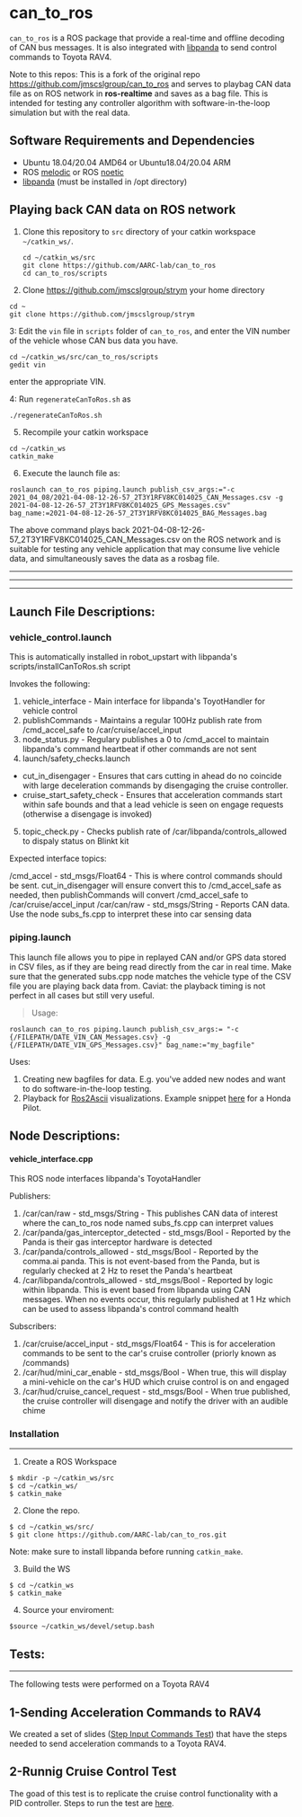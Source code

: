 # can_to_ros

`can_to_ros` is a ROS package that provide a real-time and offline decoding of CAN bus messages. It is also integrated with [libpanda](https://github.com/jmscslgroup/libpanda) to send control commands to Toyota RAV4.

Note to this repos: This is a fork of the original repo https://github.com/jmscslgroup/can_to_ros and serves to playbag CAN data file as on ROS network in **ros-realtime** and saves as a bag file. This is intended for testing any controller algorithm with software-in-the-loop simulation but with the real data.

## Software Requirements and Dependencies
* Ubuntu 18.04/20.04 AMD64 or Ubuntu18.04/20.04 ARM
* ROS [melodic](http://wiki.ros.org/melodic/Installation/Ubuntu) or ROS [noetic](http://wiki.ros.org/noetic/Installation)
* [libpanda](https://github.com/jmscslgroup/libpanda) (must be installed in /opt directory)

## Playing back CAN data on ROS network

1. Clone this repository to `src` directory of your catkin workspace `~/catkin_ws/`.
    ```
    cd ~/catkin_ws/src
    git clone https://github.com/AARC-lab/can_to_ros
    cd can_to_ros/scripts
    ```

2. Clone https://github.com/jmscslgroup/strym your home directory

```
cd ~
git clone https://github.com/jmscslgroup/strym
```

3: Edit the `vin` file in `scripts` folder of `can_to_ros`, and enter the VIN number of the vehicle whose CAN bus data you have.

```
cd ~/catkin_ws/src/can_to_ros/scripts
gedit vin
```
enter the appropriate VIN.

4: Run `regenerateCanToRos.sh` as

```
./regenerateCanToRos.sh
```

5. Recompile your catkin workspace
```
cd ~/catkin_ws
catkin_make
```

6. Execute the launch file as:

```
roslaunch can_to_ros piping.launch publish_csv_args:="-c 2021_04_08/2021-04-08-12-26-57_2T3Y1RFV8KC014025_CAN_Messages.csv -g 2021-04-08-12-26-57_2T3Y1RFV8KC014025_GPS_Messages.csv" bag_name:=2021-04-08-12-26-57_2T3Y1RFV8KC014025_BAG_Messages.bag

```

The above command plays back 2021-04-08-12-26-57_2T3Y1RFV8KC014025_CAN_Messages.csv on the ROS network and is suitable for testing any vehicle application that may consume live vehicle data, and simultaneously saves the data as a rosbag file.

___
___
___

## Launch File Descriptions:

### vehicle_control.launch
This is automatically installed in robot_upstart with libpanda's scripts/installCanToRos.sh script

Invokes the following:
1. vehicle_interface	- Main interface for libpanda's ToyotHandler for vehicle control
2. publishCommands	- Maintains a regular 100Hz publish rate from /cmd_accel_safe to /car/cruise/accel_input
3. node_status.py		- Regulary publishes a 0 to /cmd_accel to maintain libpanda's command heartbeat if other commands are not sent
4. launch/safety_checks.launch
 - cut_in_disengager	- Ensures that cars cutting in ahead do no coincide with large deceleration commands by disengaging the cruise controller.
 - cruise_start_safety_check - Ensures that acceleration commands start within safe bounds and that a lead vehicle is seen on engage requests (otherwise a disengage is invoked)

 5) topic_check.py		- Checks publish rate of /car/libpanda/controls_allowed to dispaly status on Blinkt kit

 Expected interface topics:

 /cmd_accel - std_msgs/Float64 - This is where control commands should be sent.  cut_in_disengager will ensure convert this to /cmd_accel_safe as needed, then publishCommands will convert /cmd_accel_safe to /car/cruise/accel_input
 /car/can/raw - std_msgs/String - Reports CAN data.  Use the node subs_fs.cpp to interpret these into car sensing data

### piping.launch
This launch file allows you to pipe in replayed CAN and/or GPS data stored in CSV files, as if they are being read directly from the car in real time. Make sure that the generated subs.cpp node matches the vehicle type of the CSV file you are playing back data from. Caviat: the playback timing is not perfect in all cases but still very useful.

> Usage:
```
roslaunch can_to_ros piping.launch publish_csv_args:= "-c {/FILEPATH/DATE_VIN_CAN_Messages.csv} -g {/FILEPATH/DATE_VIN_GPS_Messages.csv}" bag_name:="my_bagfile"
```

Uses:
1. Creating new bagfiles for data. E.g. you've added new nodes and want to do software-in-the-loop testing.
2. Playback for [Ros2Ascii](https://github.com/jmscslgroup/ros2ascii) visualizations. Example snippet [here](https://www.youtube.com/watch?v=YoWxLxQu0Vs) for a Honda Pilot.

## Node Descriptions:

#### vehicle_interface.cpp
This ROS node interfaces libpanda's ToyotaHandler

Publishers:
1. /car/can/raw - std_msgs/String -  This publishes CAN data of interest where the can_to_ros node named subs_fs.cpp can interpret values
2. /car/panda/gas_interceptor_detected - std_msgs/Bool - Reported by the Panda is their gas interceptor hardware is detected
3. /car/panda/controls_allowed - std_msgs/Bool -  Reported by the comma.ai panda.  This is not event-based from the Panda, but is regularly checked at 2 Hz to reset the Panda's heartbeat
4.	/car/libpanda/controls_allowed - std_msgs/Bool -  Reported by logic within libpanda.  This is event based from libpanda using CAN messages.  When no events occur, this regularly published at 1 Hz which can be used to assess libpanda's control command health

Subscribers:
1. /car/cruise/accel_input - std_msgs/Float64 - This is for acceleration commands to be sent to the car's cruise controller (priorly known as /commands)
2. /car/hud/mini_car_enable - std_msgs/Bool - When true, this will display a mini-vehicle on the car's HUD which cruise control is on and engaged
3. /car/hud/cruise_cancel_request - std_msgs/Bool - When true  published, the cruise controller will disengage and notify the driver with an audible chime



### Installation
---------------

1. Create a ROS Workspace
```
$ mkdir -p ~/catkin_ws/src
$ cd ~/catkin_ws/
$ catkin_make
```
2. Clone the repo.

```
$ cd ~/catkin_ws/src/
$ git clone https://github.com/AARC-lab/can_to_ros.git
```
Note: make sure to install libpanda before running ```catkin_make```.

3. Build the WS
```
$ cd ~/catkin_ws
$ catkin_make
```
4. Source your enviroment:
```
$source ~/catkin_ws/devel/setup.bash
```
## Tests:
-------
The following tests were performed on a Toyota RAV4

## 1-Sending Acceleration Commands to RAV4
We created a set of slides ([Step Input Commands Test](https://docs.google.com/presentation/d/1nBOYf58OQKMXlTMIj9IBpDr5be11WevXijcDsJr9ujI/edit#slide=id.p)) that have the steps needed to send acceleration commands to a Toyota RAV4.

## 2-Runnig Cruise Control Test
The goad of this test is to replicate the cruise control functionality with a PID controller. Steps to run the test are [here](https://docs.google.com/presentation/d/1rO9q0N9FP5X4kz3IavIRWEAJL3_q3MWPg--coTE5-Ps/edit#slide=id.p).
